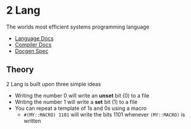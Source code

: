# 2 Lang

The worlds most efficient systems programming language

- [Language Docs](docs/language.md)
- [Compiler Docs](docs/compiler.md)
- [Docgen Spec](docs/docgen.md)

## Theory

2 Lang is built upon three simple ideas

- Writing the number 0 will write an **unset** bit (0) to a file
- Writing the number 1 will write a **set** bit (1) to a file
- You can repeat a template of 1s and 0s using a macro
  - `#(MY::MACRO) 1101` will write the bits 1101 whenever `(MY::MACRO)` is written
